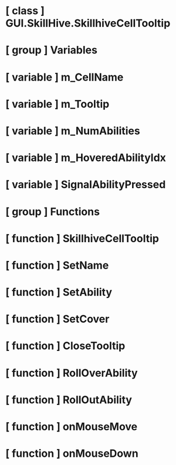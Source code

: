 # [ class ] GUI.SkillHive.SkillhiveCellTooltip

# [ group ] Variables

# [ variable ] m_CellName

# [ variable ] m_Tooltip

# [ variable ] m_NumAbilities

# [ variable ] m_HoveredAbilityIdx

# [ variable ] SignalAbilityPressed

# [ group ] Functions

# [ function ] SkillhiveCellTooltip

# [ function ] SetName

# [ function ] SetAbility

# [ function ] SetCover

# [ function ] CloseTooltip

# [ function ] RollOverAbility

# [ function ] RollOutAbility

# [ function ] onMouseMove

# [ function ] onMouseDown


